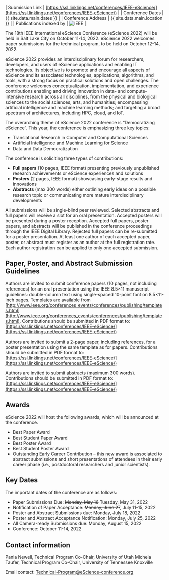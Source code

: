 | Submission Link         | [https://ssl.linklings.net/conferences/IEEE-eScience/](https://ssl.linklings.net/conferences/IEEE-eScience/) |
| Conference Dates        | {{ site.data.main.dates }} |
| Conference Address      | {{ site.data.main.location }} |
| Publications indexed by | <img src="{{ site.baseurl }}/images/ieee.png" alt="IEEE" /> |

The 18th IEEE International eScience Conference (eScience 2022) will be held in Salt Lake City on October 11-14, 2022. eScience 2022 welcomes paper submissions for the technical program, to be held on October 12-14, 2022.

eScience 2022 provides an interdisciplinary forum for researchers, developers, and users of eScience applications and enabling IT technologies. Its objective is to promote and encourage all aspects of eScience and its associated technologies, applications, algorithms, and tools, with a strong focus on practical solutions and open challenges. The conference welcomes conceptualization, implementation, and experience contributions enabling and driving innovation in data- and compute-intensive research across all disciplines, from the physical and biological sciences to the social sciences, arts, and humanities; encompassing artificial intelligence and machine learning methods; and targeting a broad spectrum of architectures, including HPC, cloud, and IoT.

The overarching theme of eScience 2022 conference is “Democratizing eScience”. This year, the conference is emphasizing three key topics:
-	Translational Research in Computer and Computational Sciences 
-	Artificial Intelligence and Machine Learning for Science
-	Data and Data Democratization

The conference is soliciting three types of contributions:
-	**Full papers** (10 pages, IEEE format) presenting previously unpublished research achievements or eScience experiences and solutions
-	**Posters** (2 pages, IEEE format) showcasing early-stage results and innovations
-	**Abstracts** (max 300 words) either outlining early ideas on a possible research topic or communicating more mature interdisciplinary developments

All submissions will be single-blind peer reviewed. Selected abstracts and full papers will receive a slot for an oral presentation. Accepted posters will be presented during a poster reception. Accepted full papers, poster papers, and abstracts will be published in the conference proceedings through the IEEE Digital Library. Rejected full papers can be re-submitted for a poster presentation. At least one author of each accepted paper, poster, or abstract must register as an author at the full registration rate. Each author registration can be applied to only one accepted submission.

 
## Paper, Poster, and Abstract Submission Guidelines
Authors are invited to submit conference papers (10 pages, not including references) for an oral presentation using the IEEE 8.5×11 manuscript guidelines: double-column text using single-spaced 10-point font on 8.5×11-inch pages. Templates are available from [http://www.ieee.org/conferences_events/conferences/publishing/templates.html](http://www.ieee.org/conferences_events/conferences/publishing/templates.html).
Contributions should be submitted in PDF format to: [https://ssl.linklings.net/conferences/IEEE-eScience/](https://ssl.linklings.net/conferences/IEEE-eScience/)

Authors are invited to submit a 2-page paper, including references, for a poster presentation using the same template as for papers.
Contributions should be submitted in PDF format to:
[https://ssl.linklings.net/conferences/IEEE-eScience/](https://ssl.linklings.net/conferences/IEEE-eScience/)

Authors are invited to submit abstracts (maximum 300 words). Contributions should be submitted in PDF format to: [https://ssl.linklings.net/conferences/IEEE-eScience/](https://ssl.linklings.net/conferences/IEEE-eScience/)

## Awards
eScience 2022 will host the following awards, which will be announced at the conference.
-	Best Paper Award
-	Best Student Paper Award
-	Best Poster Award
-	Best Student Poster Award
-	Outstanding Early Career Contribution – this new award is associated to abstract submissions and short presentations of attendees in their early career phase (i.e., postdoctoral researchers and junior scientists).

## Key Dates
 
The important dates of the conference are as follows:
- Paper Submissions Due: <s>Monday, May 16</s> Tuesday, May 31, 2022
- Notification of Paper Acceptance: <s>Monday, June 27</s>, July 11-15, 2022
- Poster and Abstract Submissions due: Monday, July 18, 2022
- Poster and Abstract Acceptance Notification: Monday, July 25, 2022
- All Camera-ready Submissions due: Monday, August 15, 2022
- Conference: October 11-14, 2022 

## Contact information

Pania Newell,  Technical Program Co-Chair, University of Utah
Michela Taufer, Technical Program Co-Chair, University of Tennessee Knoxville

Email contact: Technical-Program@eScience-conference.org

